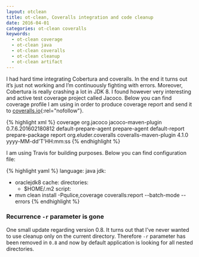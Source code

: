 ```yaml
---
layout: otclean
title: ot-clean, Coveralls integration and code cleanup
date: 2016-04-01
categories: ot-clean coveralls
keywords:
  - ot-clean coverage
  - ot-clean java
  - ot-clean coveralls
  - ot-clean cleanup
  - ot-clean artifact
---
```


I had hard time integrating Cobertura and coveralls. In the end it turns out
it’s just not working and I’m continuously fighting with errors. Moreover,
Cobertura is really crashing a lot in JDK 8. I found however very interesting and
active test coverage project called Jacoco. Below you can find coverage profile
I am using in order to produce coverage report and send it to [coveralls.io](https://coveralls.io/){:rel="nofollow"}.

{% highlight xml %}
<profile>
   <id>coverage</id>
   <build>
       <plugins>
           <plugin>
               <groupId>org.jacoco</groupId>
               <artifactId>jacoco-maven-plugin</artifactId>
               <version>0.7.6.201602180812</version>
               <executions>
                   <execution>
                       <id>default-prepare-agent</id>
                       <goals>
                           <goal>prepare-agent</goal>
                       </goals>
                   </execution>
                   <execution>
                       <id>default-report</id>
                       <phase>prepare-package</phase>
                       <goals>
                           <goal>report</goal>
                       </goals>
                   </execution>
               </executions>
           </plugin>
           <plugin>
               <groupId>org.eluder.coveralls</groupId>
               <artifactId>coveralls-maven-plugin</artifactId>
               <version>4.1.0</version>
               <configuration>
                   <timestampFormat>yyyy-MM-dd'T'HH:mm:ss</timestampFormat>
               </configuration>
           </plugin>
       </plugins>
   </build>
</profile>
{% endhighlight %}

I am using Travis for building purposes. Below you can find configuration file:

{% highlight yaml %}
language: java
jdk:
 - oraclejdk8
cache:
 directories:
   - $HOME/.m2
script:
 - mvn clean install -Pqulice,coverage coveralls:report --batch-mode --errors
{% endhighlight %}

### Recurrence `-r` parameter is gone
One small update regarding version 0.8. It turns out that I’ve never wanted to use
cleanup only on the current directory. Therefore `-r` parameter has been removed in
`0.8` and now by default application is looking for all nested directories.